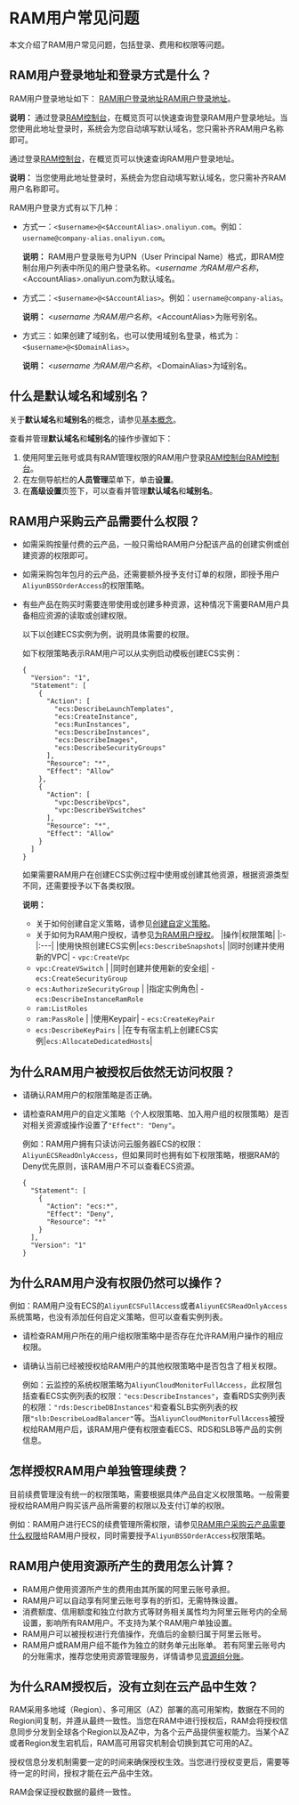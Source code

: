 # RAM用户常见问题

本文介绍了RAM用户常见问题，包括登录、费用和权限等问题。

## RAM用户登录地址和登录方式是什么？

RAM用户登录地址如下： [RAM用户登录地址](https://signin.aliyun.com/)[RAM用户登录地址](https://signin-intl.aliyun.com/login.htm)。

**说明：** 通过登录[RAM控制台](https://ram.console.aliyun.com/)，在概览页可以快速查询登录RAM用户登录地址。当您使用此地址登录时，系统会为您自动填写默认域名，您只需补齐RAM用户名称即可。

通过登录[RAM控制台](https://partners-intl.console.aliyun.com/#/ram)，在概览页可以快速查询RAM用户登录地址。

**说明：** 当您使用此地址登录时，系统会为您自动填写默认域名，您只需补齐RAM用户名称即可。

RAM用户登录方式有以下几种：

-   方式一：`<$username>@<$AccountAlias>.onaliyun.com`。例如：`username@company-alias.onaliyun.com`。

    **说明：** RAM用户登录账号为UPN（User Principal Name）格式，即RAM控制台用户列表中所见的用户登录名称。<$username\>为RAM用户名称，<$AccountAlias\>.onaliyun.com为默认域名。

-   方式二：`<$username>@<$AccountAlias>`。例如：`username@company-alias`。

    **说明：** <$username\>为RAM用户名称，<$AccountAlias\>为账号别名。

-   方式三：如果创建了域别名，也可以使用域别名登录，格式为：`<$username>@<$DomainAlias>`。

    **说明：** <$username\>为RAM用户名称，<$DomainAlias\>为域别名。


## 什么是默认域名和域别名？

关于**默认域名**和**域别名**的概念，请参见[基本概念](/intl.zh-CN/产品简介/基本概念.md)。

查看并管理**默认域名**和**域别名**的操作步骤如下：

1.  使用阿里云账号或具有RAM管理权限的RAM用户登录[RAM控制台](https://ram.console.aliyun.com/)[RAM控制台](https://partners-intl.console.aliyun.com/#/ram)。
2.  在左侧导航栏的**人员管理**菜单下，单击**设置**。
3.  在**高级设置**页签下，可以查看并管理**默认域名**和**域别名**。

## RAM用户采购云产品需要什么权限？

-   如需采购按量付费的云产品，一般只需给RAM用户分配该产品的创建实例或创建资源的权限即可。
-   如需采购包年包月的云产品，还需要额外授予支付订单的权限，即授予用户`AliyunBSSOrderAccess`的权限策略。
-   有些产品在购买时需要连带使用或创建多种资源，这种情况下需要RAM用户具备相应资源的读取或创建权限。

    以下以创建ECS实例为例，说明具体需要的权限。

    如下权限策略表示RAM用户可以从实例启动模板创建ECS实例：

    ```
    {
      "Version": "1",
      "Statement": [
        {
          "Action": [
            "ecs:DescribeLaunchTemplates",
            "ecs:CreateInstance",
            "ecs:RunInstances",
            "ecs:DescribeInstances",
            "ecs:DescribeImages",
            "ecs:DescribeSecurityGroups"
          ],
          "Resource": "*",
          "Effect": "Allow"
        },
        {
          "Action": [
            "vpc:DescribeVpcs",
            "vpc:DescribeVSwitches"
          ],
          "Resource": "*",
          "Effect": "Allow"
        }
      ]
    }
    ```

    如果需要RAM用户在创建ECS实例过程中使用或创建其他资源，根据资源类型不同，还需要授予以下各类权限。

    **说明：**

    -   关于如何创建自定义策略，请参见[创建自定义策略](/intl.zh-CN/权限策略管理/自定义策略/创建自定义策略.md)。
    -   关于如何为RAM用户授权，请参见[为RAM用户授权](/intl.zh-CN/用户管理/为RAM用户授权.md)。
    |操作|权限策略|
    |:-|:---|
    |使用快照创建ECS实例|`ecs:DescribeSnapshots`|
    |同时创建并使用新的VPC|    -   `vpc:CreateVpc`
    -   `vpc:CreateVSwitch` |
    |同时创建并使用新的安全组|    -   `ecs:CreateSecurityGroup`
    -   `ecs:AuthorizeSecurityGroup` |
    |指定实例角色|    -   `ecs:DescribeInstanceRamRole`
    -   `ram:ListRoles`
    -   `ram:PassRole` |
    |使用Keypair|    -   `ecs:CreateKeyPair`
    -   `ecs:DescribeKeyPairs` |
    |在专有宿主机上创建ECS实例|`ecs:AllocateDedicatedHosts`|


## 为什么RAM用户被授权后依然无访问权限？

-   请确认RAM用户的权限策略是否正确。
-   请检查RAM用户的自定义策略（个人权限策略、加入用户组的权限策略）是否对相关资源或操作设置了`"Effect": "Deny"`。

    例如：RAM用户拥有只读访问云服务器ECS的权限：`AliyunECSReadOnlyAccess`，但如果同时也拥有如下权限策略，根据RAM的Deny优先原则，该RAM用户不可以查看ECS资源。

    ```
    {
      "Statement": [
        {
          "Action": "ecs:*",
          "Effect": "Deny",
          "Resource": "*"
        }
      ],
      "Version": "1"
    }              
    ```


## 为什么RAM用户没有权限仍然可以操作？

例如：RAM用户没有ECS的`AliyunECSFullAccess`或者`AliyunECSReadOnlyAccess`系统策略，也没有添加任何自定义策略，但可以查看实例列表。

-   请检查RAM用户所在的用户组权限策略中是否存在允许RAM用户操作的相应权限。
-   请确认当前已经被授权给RAM用户的其他权限策略中是否包含了相关权限。

    例如：云监控的系统权限策略为`AliyunCloudMonitorFullAccess`，此权限包括查看ECS实例列表的权限：`"ecs:DescribeInstances"`，查看RDS实例列表的权限：`"rds:DescribeDBInstances"`和查看SLB实例列表的权限`"slb:DescribeLoadBalancer"`等。当`AliyunCloudMonitorFullAccess`被授权给RAM用户后，该RAM用户便有权限查看ECS、RDS和SLB等产品的实例信息。


## 怎样授权RAM用户单独管理续费？

目前续费管理没有统一的权限策略，需要根据具体产品自定义权限策略。一般需要授权给RAM用户购买该产品所需要的权限以及支付订单的权限。

例如：RAM用户进行ECS的续费管理所需权限，请参见[RAM用户采购云产品需要什么权限](#section_ic3_fms_qfb)给RAM用户授权，同时需要授予`AliyunBSSOrderAccess`权限策略。

## RAM用户使用资源所产生的费用怎么计算？

-   RAM用户使用资源所产生的费用由其所属的阿里云账号承担。
-   RAM用户可以自动享有阿里云账号享有的折扣，无需特殊设置。
-   消费额度、信用额度和独立付款方式等财务相关属性均为阿里云账号内的全局设置，影响所有RAM用户。不支持为某个RAM用户单独设置。
-   RAM用户可以被授权进行充值操作，充值后的金额归属于阿里云账号。
-   RAM用户或RAM用户组不能作为独立的财务单元出账单。 若有阿里云账号内的分账需求，推荐您使用资源管理服务，详情请参见[资源组分账]()。

## 为什么RAM授权后，没有立刻在云产品中生效？

RAM采用多地域（Region）、多可用区（AZ）部署的高可用架构，数据在不同的Region间复制，并遵从最终一致性。当您在RAM中进行授权后，RAM会将授权信息同步分发到全球各个Region以及AZ中，为各个云产品提供鉴权能力。当某个AZ或者Region发生宕机后，RAM高可用容灾机制会切换到其它可用的AZ。

授权信息分发机制需要一定的时间来确保授权生效。当您进行授权变更后，需要等待一定的时间，授权才能在云产品中生效。

RAM会保证授权数据的最终一致性。

